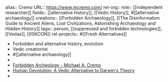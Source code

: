 alias:: Cremo
URL:: https://www.mcremo.com/
rel-org::
role:: [[independent researcher]]
fields:: [[alternative history]], [[Vedic History]], #[[alternative archaeology]]
creations:: [[Forbidden Archaeology]], [[The Disinformation Guide to Ancient Aliens, Lost Civilizations, Astonishing Archaeology and Hidden History]]
tags:: person, [[suppressed and forbidden technologies]], [[Vedas]], [[ISKCON]]
rel-projects:: #[[Fresh Alternatives]]


- Forbidden and alternative history, evolution
- Vedic creationist
- #[[alternative archaeology]]
-
- [Forbidden Archeology - Michael A. Cremo](https://www.mcremo.com/)
- [Human Devolution: A Vedic Alternative to Darwin's Theory](http://www.humandevolution.com/)
-
